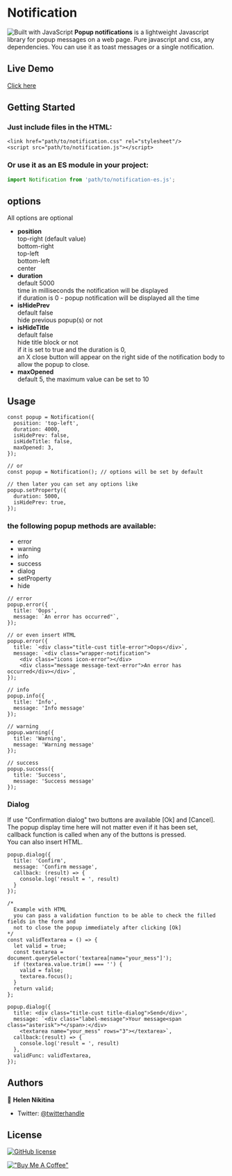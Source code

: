 # Notification
![Built with JavaScript](https://img.shields.io/badge/Built%20with-JavaScript-green?logo=javascript)
**Popup notifications** is a lightweight Javascript library for popup messages on a web page. Pure javascript and css, any dependencies. You can use it as toast messages or a single notification.

## Live Demo
[Click here](https://amaterasusan.github.io/notification/)

## Getting Started
### Just include files in the HTML:
`<link href="path/to/notification.css" rel="stylesheet"/>`\
`<script src="path/to/notification.js"></script>`

### Or use it as an ES module in your project:
```javascript
import Notification from 'path/to/notification-es.js';
```

## options
All options are optional
* **position**\
    top-right (default value)\
    bottom-right\
    top-left\
    bottom-left\
    center
* **duration**\
    default 5000\
    time in milliseconds the notification will be displayed\
    if duration is 0 - popup notification will be displayed all the time
* **isHidePrev**\
    default false\
    hide previous popup(s) or not
* **isHideTitle**\
    default false\
    hide title block or not\
    if it is set to true and the duration is 0,\
    an X close button will appear on the right side of the notification body to allow the popup to close.
* **maxOpened**\
    default 5, the maximum value can be set to 10

## Usage
```
const popup = Notification({
  position: 'top-left',
  duration: 4000,
  isHidePrev: false,
  isHideTitle: false,
  maxOpened: 3,
});

// or
const popup = Notification(); // options will be set by default

// then later you can set any options like
popup.setProperty({
  duration: 5000,
  isHidePrev: true,
});
```

### the following popup methods are available:
* error
* warning
* info
* success
* dialog
* setProperty
* hide

```
// error
popup.error({
  title: 'Oops',
  message: `An error has occurred"`,
});

// or even insert HTML
popup.error({
  title: `<div class="title-cust title-error">Oops</div>`,
  message: `<div class="wrapper-notification">
    <div class="icons icon-error"></div>
    <div class="message message-text-error">An error has occurred</div></div>`,
});

// info
popup.info({
  title: 'Info',
  message: 'Info message'
});

// warning
popup.warning({
  title: 'Warning',
  message: 'Warning message'
});

// success
popup.success({
  title: 'Success',
  message: 'Success message'
});
```

### Dialog
If use "Confirmation dialog" two buttons are available [Ok] and [Cancel].\
The popup display time here will not matter even if it has been set,\
callback function is called when any of the buttons is pressed.\
You can also insert HTML.
```
popup.dialog({
  title: 'Confirm',
  message: 'Confirm message',
  callback: (result) => {
    console.log('result = ', result)
  }
});

/*
  Example with HTML
  you can pass a validation function to be able to check the filled fields in the form and
  not to close the popup immediately after clicking [Ok]
*/
const validTextarea = () => {
  let valid = true;
  const textarea = document.querySelector('textarea[name="your_mess"]');
  if (textarea.value.trim() === '') {
    valid = false;
    textarea.focus();
  }
  return valid;
};

popup.dialog({
  title: <div class="title-cust title-dialog">Send</div>',
  message: `<div class="label-message">Your message<span class="asterisk">*</span>:</div>
    <textarea name="your_mess" rows="3"></textarea>`,
  callback:(result) => {
    console.log('result = ', result)
  },
  validFunc: validTextarea,
});
```

## Authors

👤 **Helen Nikitina**

- Twitter: [@twitterhandle](https://twitter.com/@HelenNikit1ina )

## License
[![GitHub license](https://img.shields.io/github/license/Naereen/StrapDown.js.svg)](https://github.com/amaterasusan/notification/blob/master/LICENSE)

[!["Buy Me A Coffee"](https://www.buymeacoffee.com/assets/img/custom_images/orange_img.png)](https://www.buymeacoffee.com/amaterasu.san)
